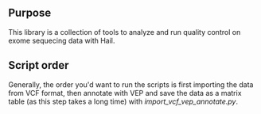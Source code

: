 ## Purpose
This library is a collection of tools to analyze and run quality control on exome sequecing data with Hail.

## Script order
Generally, the order you'd want to run the scripts is first importing the data from VCF format, then annotate with VEP 
and save the data as a matrix table (as this step takes a long time) with *import_vcf_vep_annotate.py*. 
